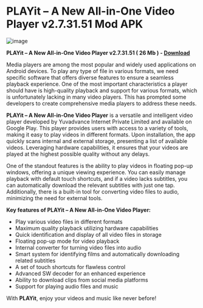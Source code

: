# PLAYit – A New All-in-One Video Player v2.7.31.51 Mod APK

![image](https://gist.github.com/user-attachments/assets/9a1cf0e5-8e1b-47f9-ac67-e243a9041324)

**PLAYit – A New All-in-One Video Player v2.7.31.51 ( 26 Mb ) - [Download](https://dlgram.com/rPWNT)**

Media players are among the most popular and widely used applications on Android devices. To play any type of file in various formats, we need specific software that offers diverse features to ensure a seamless playback experience. One of the most important characteristics a player should have is high-quality playback and support for various formats, which is unfortunately lacking in many video players. This has prompted some developers to create comprehensive media players to address these needs.

**PLAYit – A New All-in-One Video Player** is a versatile and intelligent video player developed by Yuvadvance Internet Private Limited and available on Google Play. This player provides users with access to a variety of tools, making it easy to play videos in different formats. Upon installation, the app quickly scans internal and external storage, presenting a list of available videos. Leveraging hardware capabilities, it ensures that your videos are played at the highest possible quality without any delays.

One of the standout features is the ability to play videos in floating pop-up windows, offering a unique viewing experience. You can easily manage playback with default touch shortcuts, and if a video lacks subtitles, you can automatically download the relevant subtitles with just one tap. Additionally, there is a built-in tool for converting video files to audio, minimizing the need for external tools.

**Key features of PLAYit – A New All-in-One Video Player:**
- Play various video files in different formats
- Maximum quality playback utilizing hardware capabilities
- Quick identification and display of all video files in storage
- Floating pop-up mode for video playback
- Internal converter for turning video files into audio
- Smart system for identifying films and automatically downloading related subtitles
- A set of touch shortcuts for flawless control
- Advanced SW decoder for an enhanced experience
- Ability to download clips from social media platforms
- Support for playing audio files and music

With **PLAYit**, enjoy your videos and music like never before!